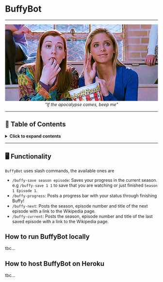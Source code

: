 # BuffyBot

---

<div align="center"><img src="img/popcorn.gif"></div>

<div align="center"><i>"If the apocalypse comes, beep me"</i></div>

---

## 📖 Table of Contents

<details>
<summary><strong>Click to expand contents</strong></summary>

* [Functionality](#functionality)

</details>

------


## <a name="functionality"></a>🖥️ Functionality

`BuffyBot` uses slash commands, the available ones are

- `/buffy-save season episode`: Saves your progress in the current season. e.g `/buffy-save 1 1` to save that you are 
 watching or just finished `Season 1 Episode 1`. 
- `/buffy-progress`: Posts a progress bar with your status through finishing Buffy!
- `/buffy-next`: Posts the season, episode number and title of the next episode with a link to the Wikipedia page.
- `/buffy-current`: Posts the season, episode number and title of the last saved episode with a link to the Wikipedia 
 page.

## How to run BuffyBot locally

tbc...

## How to host BuffyBot on Heroku

tbc...